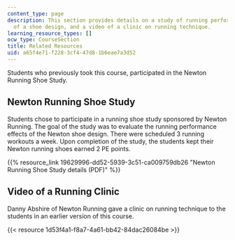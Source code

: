 ```yaml
---
content_type: page
description: This section provides details on a study of running performance effects
  of a shoe design, and a video of a clinic on running technique.
learning_resource_types: []
ocw_type: CourseSection
title: Related Resources
uid: a65f4e71-f228-3cf4-47d8-1b6eae7a3d52
---
```


Students who previously took this course, participated in the Newton Running Shoe Study.

Newton Running Shoe Study
-------------------------

Students chose to participate in a running shoe study sponsored by Newton Running. The goal of the study was to evaluate the running performance effects of the Newton shoe design. There were scheduled 3 running workouts a week. Upon completion of the study, the students kept their Newton running shoes earned 2 PE points.

{{% resource_link 19629996-dd52-5939-3c51-ca009759db26 "Newton Running Shoe Study details (PDF)" %}}

Video of a Running Clinic
-------------------------

Danny Abshire of Newton Running gave a clinic on running technique to the students in an earlier version of this course.

{{< resource 1d53f4a1-f8a7-4a61-bb42-84dac26084be >}}